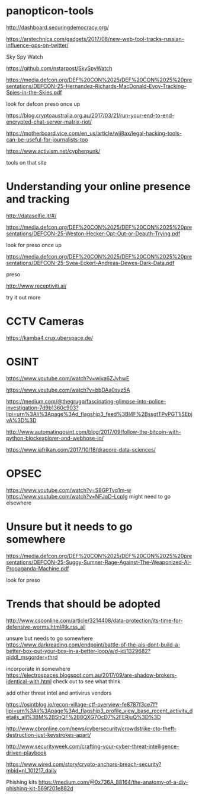 # panopticon-tools

http://dashboard.securingdemocracy.org/

https://arstechnica.com/gadgets/2017/08/new-web-tool-tracks-russian-influence-ops-on-twitter/

Sky Spy Watch

https://github.com/nstarpost/SkySpyWatch

https://media.defcon.org/DEF%20CON%2025/DEF%20CON%2025%20presentations/DEFCON-25-Hernandez-Richards-MacDonald-Evoy-Tracking-Spies-in-the-Skies.pdf

look for defcon preso once up

https://blog.cryptoaustralia.org.au/2017/03/21/run-your-end-to-end-encrypted-chat-server-matrix-riot/

https://motherboard.vice.com/en_us/article/wjj8ax/legal-hacking-tools-can-be-useful-for-journalists-too

https://www.activism.net/cypherpunk/

tools on that site

# Understanding your online presence and tracking 

http://dataselfie.it/#/

https://media.defcon.org/DEF%20CON%2025/DEF%20CON%2025%20presentations/DEFCON-25-Weston-Hecker-Opt-Out-or-Deauth-Trying.pdf

look for preso once up

https://media.defcon.org/DEF%20CON%2025/DEF%20CON%2025%20presentations/DEFCON-25-Svea-Eckert-Andreas-Dewes-Dark-Data.pdf

preso

http://www.receptiviti.ai/

try it out more
# CCTV Cameras

https://kamba4.crux.uberspace.de/

# OSINT

https://www.youtube.com/watch?v=wjva6ZJyhwE

https://www.youtube.com/watch?v=bbDAa0syz5A

https://medium.com/@thegrugq/fascinating-glimpse-into-police-investigation-7d9b1360c903?lipi=urn%3Ali%3Apage%3Ad_flagship3_feed%3BI4F%2BssgtTPyPGT1jSEbjvA%3D%3D

http://www.automatingosint.com/blog/2017/09/follow-the-bitcoin-with-python-blockexplorer-and-webhose-io/

https://www.iafrikan.com/2017/10/18/dracore-data-sciences/

# OPSEC
https://www.youtube.com/watch?v=S8GPTvq1m-w
https://www.youtube.com/watch?v=NFJqD-LcpIg might need to go elsewhere
# Unsure but it needs to go somewhere

https://media.defcon.org/DEF%20CON%2025/DEF%20CON%2025%20presentations/DEFCON-25-Suggy-Sumner-Rage-Against-The-Weaponized-AI-Propaganda-Machine.pdf

look for preso

# Trends that should be adopted

http://www.csoonline.com/article/3214408/data-protection/its-time-for-defensive-worms.html#tk.rss_all

unsure but needs to go somewhere
https://www.darkreading.com/endpoint/battle-of-the-ais-dont-build-a-better-box-put-your-box-in-a-better-loop/a/d-id/1329682?piddl_msgorder=thrd

incorporate in somewhere
https://electrospaces.blogspot.com.au/2017/09/are-shadow-brokers-identical-with.html
check out to see what think

add other threat intel and antivirus vendors

https://osintblog.io/recon-village-ctf-overview-fe8787f3ce7f?lipi=urn%3Ali%3Apage%3Ad_flagship3_profile_view_base_recent_activity_details_all%3BM%2BShQF%2B8QXG7OcD7%2FERjuQ%3D%3D

http://www.cbronline.com/news/cybersecurity/crowdstrike-cto-theft-destruction-just-keystrokes-apart/

http://www.securityweek.com/crafting-your-cyber-threat-intelligence-driven-playbook

https://www.wired.com/story/crypto-anchors-breach-security?mbid=nl_101217_daily

Phishing kits
https://medium.com/@0x736A_88164/the-anatomy-of-a-diy-phishing-kit-569f201e882d
